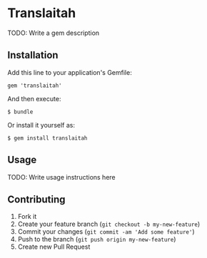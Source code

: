 # Translaitah

TODO: Write a gem description

## Installation

Add this line to your application's Gemfile:

    gem 'translaitah'

And then execute:

    $ bundle

Or install it yourself as:

    $ gem install translaitah

## Usage

TODO: Write usage instructions here

## Contributing

1. Fork it
2. Create your feature branch (`git checkout -b my-new-feature`)
3. Commit your changes (`git commit -am 'Add some feature'`)
4. Push to the branch (`git push origin my-new-feature`)
5. Create new Pull Request
